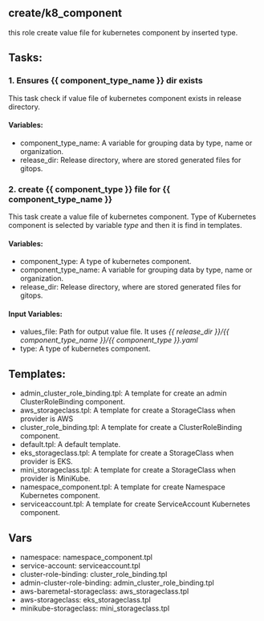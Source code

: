 ## create/k8_component
this role create value file for kubernetes component by inserted type.

## Tasks:
### 1. Ensures {{ component_type_name }} dir exists
This task check if value file of kubernetes component exists in release directory.

#### Variables:
 - component_type_name: A variable for grouping data by type, name or organization.
 - release_dir: Release directory, where are stored generated files for gitops.

### 2. create {{ component_type }} file for {{ component_type_name }}
This task create a value file of kubernetes component.
Type of Kubernetes component is selected by variable *type* and then it is find in templates.

#### Variables:
 - component_type: A type of kubernetes component.
 - component_type_name: A variable for grouping data by type, name or organization.
 - release_dir: Release directory, where are stored generated files for gitops.
 
#### Input Variables:
 - values_file: Path for output value file. It uses *{{ release_dir }}/{{ component_type_name }}/{{ component_type }}.yaml*
 - type: A type of kubernetes component.
 
## Templates:
 - admin_cluster_role_binding.tpl: A template for create an admin ClusterRoleBinding component.
 - aws_storageclass.tpl: A template for create a StorageClass when provider is AWS
 - cluster_role_binding.tpl: A template for create a ClusterRoleBinding component.
 - default.tpl: A default template.
 - eks_storageclass.tpl: A template for create a StorageClass when provider is EKS.
 - mini_storageclass.tpl: A template for create a StorageClass when provider is MiniKube.
 - namespace_component.tpl: A template for create Namespace Kubernetes component.
 - serviceaccount.tpl: A template for create ServiceAccount Kubernetes component.

## Vars
 - namespace: namespace_component.tpl
 - service-account: serviceaccount.tpl
 - cluster-role-binding: cluster_role_binding.tpl
 - admin-cluster-role-binding: admin_cluster_role_binding.tpl
 - aws-baremetal-storageclass: aws_storageclass.tpl
 - aws-storageclass: eks_storageclass.tpl
 - minikube-storageclass: mini_storageclass.tpl
